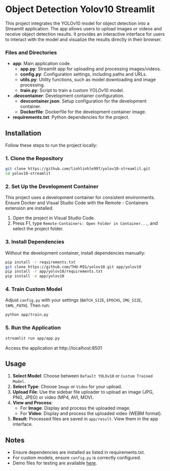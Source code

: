 # Object Detection Yolov10 Streamlit

This project integrates the YOLOv10 model for object detection into a Streamlit application. The app allows users to upload images or videos and receive object detection results. It provides an interactive interface for users to interact with the model and visualize the results directly in their browser.

### Files and Directories

- **app**: Main application code.
  - **app.py**: Streamlit app for uploading and processing images/videos.
  - **config.py**: Configuration settings, including paths and URLs.
  - **utils.py**: Utility functions, such as model downloading and image processing.
  - **train.py**: Script to train a custom YOLOv10 model.
- **.devcontainer**: Development container configuration.
  - **devcontainer.json**: Setup configuration for the development container.
  - **Dockerfile**: Dockerfile for the development container image.
- **requirements.txt**: Python dependencies for the project.

## Installation

Follow these steps to run the project locally:

### 1. Clone the Repository

```bash
git clone https://github.com/linhlinhle997/yolov10-streamlit.git
cd yolov10-streamlit
```

### 2. Set Up the Development Container

This project uses a development container for consistent environments. Ensure Docker and Visual Studio Code with the Remote - Containers extension are installed.

1. Open the project in Visual Studio Code.
2. Press F1, type `Remote-Containers: Open Folder in Container...`, and select the project folder.

### 3. Install Dependencies

Without the development container, install dependencies manually:

```bash
pip install -r requirements.txt
git clone https://github.com/THU-MIG/yolov10.git app/yolov10
pip install -r app/yolov10/requirements.txt
pip install -e app/yolov10
```

### 4. Train Custom Model

Adjust `config.py` with your settings (`BATCH_SIZE`, `EPOCHS`, `IMG_SIZE`, `YAML_PATH`). Then run:

```bash
python app/train.py
```

### 5. Run the Application

```bash
streamlit run app/app.py
```

Access the application at http://localhost:8501

## Usage

1. **Select Model**: Choose between `Default YOLOv10` or `Custom Trained Model`.
2. **Select Type**: Choose `Image` or `Video` for your upload.
3. **Upload File**: Use the sidebar file uploader to upload an image (JPG, PNG, JPEG) or video (MP4, AVI, MOV).
4. **View and Process**:
   - For **Image**: Display and process the uploaded image.
   - For **Video**: Display and process the uploaded video (WEBM format).
5. **Result**: Processed files are saved in `app/result`. View them in the app interface.

## Notes

- Ensure dependencies are installed as listed in requirements.txt.
- For custom models, ensure `config.py` is correctly configured.
- Demo files for testing are available [here](https://drive.google.com/drive/folders/15mKocsFZ5L9EceynG5_x-Y6KvkE85pS0?usp=sharing).
